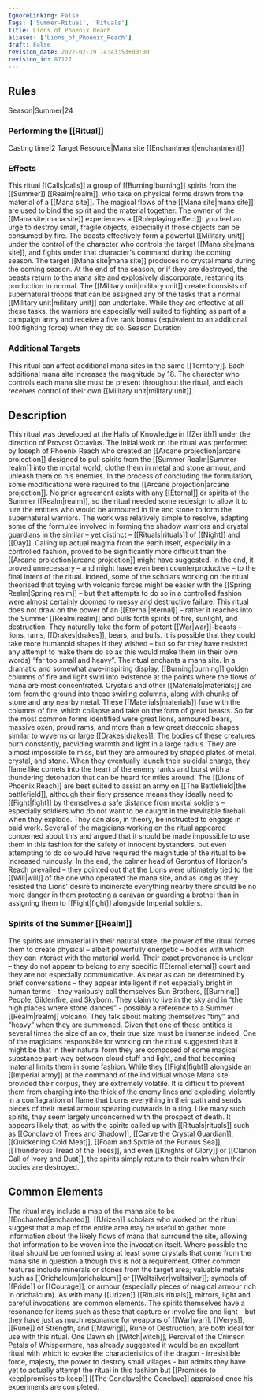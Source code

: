 ```yaml
---
IgnoreLinking: False
Tags: ['Summer-Ritual', 'Rituals']
Title: Lions of Phoenix Reach
aliases: ['Lions_of_Phoenix_Reach']
draft: False
revision_date: 2022-02-19 14:43:53+00:00
revision_id: 87127
---
```


## Rules
Season|Summer|24
### Performing the [[Ritual]]
Casting time|2 Target Resource|Mana site
[[Enchantment|enchantment]]
### Effects
This ritual [[Calls|calls]] a group of [[Burning|burning]] spirits from the [[Summer]] [[Realm|realm]], who take on physical forms drawn from the material of a [[Mana site]]. The magical flows of the [[Mana site|mana site]] are used to bind the spirit and the material together.
The owner of the [[Mana site|mana site]] experiences a [[Roleplaying effect]]: you feel an urge to destroy small, fragile objects, especially if those objects can be consumed by fire.
The beasts effectively form a powerful [[Military unit]] under the control of the character who controls the target [[Mana site|mana site]], and fights under that character's command during the coming season. The target [[Mana site|mana site]] produces no crystal mana during the coming season. At the end of the season, or if they are destroyed, the beasts return to the mana site and explosively discorporate, restoring its production to normal. 
The [[Military unit|military unit]] created consists of supernatural troops that can be assigned any of the tasks that a normal [[Military unit|military unit]] can undertake. While they are effective at all these tasks, the warriors are especially well suited to fighting as part of a campaign army and receive a five rank bonus (equivalent to an additional 100 fighting force) when they do so. 
Season Duration
### Additional Targets
This ritual can affect additional mana sites in the same [[Territory]]. Each additional mana site increases the magnitude by 18. The character who controls each mana site must be present throughout the ritual, and each receives control of their own [[Military unit|military unit]].
## Description
This ritual was developed at the Halls of Knowledge in [[Zenith]] under the direction of Provost Octavius. The initial work on the ritual was performed by Ioseph of Phoenix Reach who created an [[Arcane projection|arcane projection]] designed to pull spirits from the [[Summer Realm|Summer realm]] into the mortal world, clothe them in metal and stone armour, and unleash them on his enemies.
In the process of concluding the formulation, some modifications were required to the [[Arcane projection|arcane projection]]. No prior agreement exists with any [[Eternal]] or spirits of the Summer [[Realm|realm]], so the ritual needed some redesign to allow it to lure the entities who would be armoured in fire and stone to form the supernatural warriors. The work was relatively simple to resolve, adapting some of the formulae involved in forming the shadow warriors and crystal guardians in the similar – yet distinct – [[Rituals|rituals]] of [[Night]] and [[Day]].
Calling up actual magma from the earth itself, especially in a controlled fashion, proved to be significantly more difficult than the [[Arcane projection|arcane projection]] might have suggested. In the end, it proved unnecessary – and might have even been counterproductive – to the final intent of the ritual. Indeed, some of the scholars working on the ritual theorised that toying with volcanic forces might be easier with the [[Spring Realm|Spring realm]] – but that attempts to do so in a controlled fashion were almost certainly doomed to messy and destructive failure.
This ritual does not draw on the power of an [[Eternal|eternal]] – rather it reaches into the Summer [[Realm|realm]] and pulls forth spirits of fire, sunlight, and destruction. They naturally take the form of potent [[War|war]]-beasts – lions, rams, [[Drakes|drakes]], bears, and bulls. It is possible that they could take more humanoid shapes if they wished – but so far they have resisted any attempt to make them do so as this would make them (in their own words) “far too small and heavy”.
The ritual enchants a mana site. In a dramatic and somewhat awe-inspiring display, [[Burning|burning]] golden columns of fire and light swirl into existence at the points where the flows of mana are most concentrated. Crystals and other [[Materials|materials]] are torn from the ground into these swirling columns, along with chunks of stone and any nearby metal. These [[Materials|materials]] fuse with the columns of fire, which collapse and take on the form of great beasts. So far the most common forms identified were great lions, armoured bears, massive oxen, proud rams, and more than a few great draconic shapes similar to wyverns or large [[Drakes|drakes]].
The bodies of these creatures burn constantly, providing warmth and light in a large radius. They are almost impossible to miss, but they are armoured by shaped plates of metal, crystal, and stone. When they eventually launch their suicidal charge, they flame like comets into the heart of the enemy ranks and burst with a thundering detonation that can be heard for miles around.
The [[Lions of Phoenix Reach]] are best suited to assist an army on [[The Battlefield|the battlefield]], although their fiery presence means they ideally need to [[Fight|fight]] by themselves a safe distance from mortal soldiers – especially soldiers who do not want to be caught in the inevitable fireball when they explode.
They can also, in theory, be instructed to engage in paid work. Several of the magicians working on the ritual appeared concerned about this and argued that it should be made impossible to use them in this fashion for the safety of innocent bystanders, but even attempting to do so would have required the magnitude of the ritual to be increased ruinously. In the end, the calmer head of Gerontus of Horizon's Reach prevailed – they pointed out that the Lions were ultimately tied to the [[Will|will]] of the one who operated the mana site, and as long as they resisted the Lions' desire to incinerate everything nearby there should be no more danger in them protecting a caravan or guarding a brothel than in assigning them to [[Fight|fight]] alongside Imperial soldiers.
### Spirits of the Summer [[Realm]]
The spirits are immaterial in their natural state, the power of the ritual forces them to create physical – albeit powerfully energetic – bodies with which they can interact with the material world. Their exact provenance is unclear – they do not appear to belong to any specific [[Eternal|eternal]] court and they are not especially communicative. As near as can be determined by brief conversations – they appear intelligent if not especially bright in human terms - they variously call themselves Sun Brothers, [[Burning]] People, Gildenfire, and Skyborn. They claim to live in the sky and in “the high places where stone dances” - possibly a reference to a Summer [[Realm|realm]] volcano.
They talk about making themselves “tiny” and “heavy” when they are summoned. Given that one of these entities is several times the size of an ox, their true size must be immense indeed. One of the magicians responsible for working on the ritual suggested that it might be that in their natural form they are composed of some magical substance part-way between cloud stuff and light, and that becoming material limits them in some fashion.
While they [[Fight|fight]] alongside an [[Imperial army]] at the command of the individual whose Mana site provided their corpus, they are extremely volatile. It is difficult to prevent them from charging into the thick of the enemy lines and exploding violently in a conflagration of flame that burns everything in their path and sends pieces of their metal armour spearing outwards in a ring. 
Like many such spirits, they seem largely unconcerned with the prospect of death. It appears likely that, as with the spirits called up with [[Rituals|rituals]] such as [[Conclave of Trees and Shadow]], [[Carve the Crystal Guardian]], [[Quickening Cold Meat]], [[Foam and Spittle of the Furious Sea]], [[Thunderous Tread of the Trees]], and even [[Knights of Glory]] or [[Clarion Call of Ivory and Dust]], the spirits simply return to their realm when their bodies are destroyed.
## Common Elements
The ritual may include a map of the mana site to be [[Enchanted|enchanted]]. [[Urizen]] scholars who worked on the ritual suggest that a map of the entire area may be useful to gather more information about the likely flows of mana that surround the site, allowing that information to be woven into the invocation itself. 
Where possible the ritual should be performed using at least some crystals that come from the mana site in question although this is not a requirement. Other common features include minerals or stones from the target area; valuable metals such as [[Orichalcum|orichalcum]] or [[Weltsilver|weltsilver]]; symbols of [[Pride]] or [[Courage]]; or armour (especially pieces of magical armour rich in orichalcum). 
As with many [[Urizen]] [[Rituals|rituals]], mirrors, light and careful invocations are common elements. The spirits themselves have a resonance for items such as these that capture or involve fire and light – but they have just as much resonance for weapons of [[War|war]]. 
[[Verys]], [[Rune]] of Strength, and [[Mawrig]], Rune of Destruction, are both ideal for use with this ritual. One Dawnish [[Witch|witch]], Percival of the Crimson Petals of Whispermere, has already suggested it would be an excellent ritual with which to evoke the characteristics of the dragon - irresistible force, majesty, the power to destroy small villages - but admits they have yet to actually attempt the ritual in this fashion but [[Promises to keep|promises to keep]] [[The Conclave|the Conclave]] appraised once his experiments are completed.